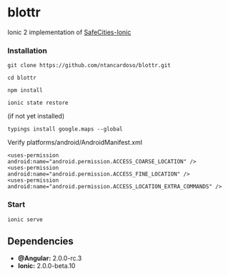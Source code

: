 # blottr
Ionic 2 implementation of [SafeCities-Ionic](https://github.com/eabquina/safecities-ionic)

### Installation
```
git clone https://github.com/ntancardoso/blottr.git
```

```
cd blottr
```

```
npm install
```

```
ionic state restore
```

(if not yet installed)
```
typings install google.maps --global
```

Verify platforms/android/AndroidManifest.xml
```
<uses-permission android:name="android.permission.ACCESS_COARSE_LOCATION" />
<uses-permission android:name="android.permission.ACCESS_FINE_LOCATION" />
<uses-permission android:name="android.permission.ACCESS_LOCATION_EXTRA_COMMANDS" />
```    


### Start

```
ionic serve
```


## Dependencies

* **@Angular:** 2.0.0-rc.3
* **Ionic:** 2.0.0-beta.10
